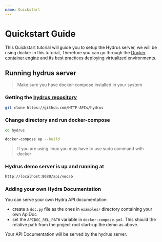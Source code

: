 ```yaml
---
name: Quickstart
---
```


# Quickstart Guide

This Quickstart tutorial will guide you to setup the Hydrus server, we will be using docker in this tutorial,
Therefore you can go through the [Docker container engine](https://docker-curriculum.com/) and its best practices deploying virtualized environments.

## Running hydrus server
> Make sure you have docker-compose installed in your system

### Getting the [hydrus repository](https://github.com/HTTP-APIs/hydrus)
```bash
git clone https://github.com/HTTP-APIs/hydrus
```
### Change directory and run docker-compose
```bash
cd hydrus

docker-compose up --build
```
> If you are using linux you may have to use sudo command with docker

### Hydrus demo server is up and running at
```bash
http://localhost:8080/api/vocab
```

### Adding your own Hydra Documentation

You can serve your own Hydra API documentation:

* create a `doc.py` file as the ones in `examples/` directory containing your own ApiDoc
* set the `APIDOC_REL_PATH` variable in `docker-compose.yml`. This should the relative path from the project root
start-up the demo as above.
  
Your API Documentation will be served by the hydrus server.
